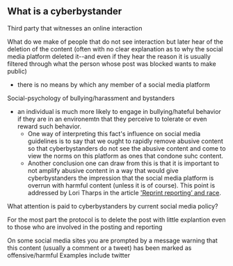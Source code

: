 
## What is a cyberbystander

Third party that witnesses an online interaction

What do we make of people that do not see interaction but later hear of the deletion of the content (often with no clear explanation as to why the social media platform deleted it--and even if they hear the reason it is usually filtered through what the person whose post was blocked wants to make public)
 - there is no means by which any member of a social media platform 


Social-psychology of bullying/harassment and bystanders
 - an individual is much more likely to engage in bullying/hateful behavior if they are in an environemtn that they perceive to tolerate or even reward such behavior. 
   - One way of interpreting this fact's influence on social media guidelines is to say that we ought to rapidly remove abusive content so that cyberbystanders do not see the abusive content and come to view the norms on this platform as ones that condone suhc content. 
    - Another conclusion one can draw from this is that it is important to not amplify abusive content in a way that would give cyberbystanders the impression that the social media platform is overrun with harmful content (unless it is of course). This point is addressed by Lori Tharps in the article ['Reprint reporting’ and race](archives.cjr.org/minority_reports/reprint_reporting_and_race.php). 


What attention is paid to cyberbystanders by current social media policy? 

For the most part the protocol is to delete the post with little explantion even to those who are involved in the posting and reporting

On some social media sites you are prompted by a message warning that this content (usually a comment or a tweet) has been marked as offensive/harmful 
Examples include twitter 
